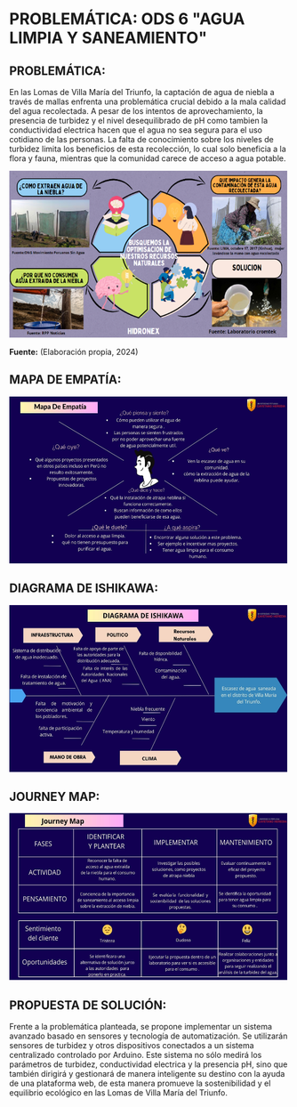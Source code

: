 # PROBLEMÁTICA: ODS 6 "AGUA LIMPIA Y SANEAMIENTO"

## PROBLEMÁTICA:

En las Lomas de Villa María del Triunfo, la captación de agua de niebla a través de mallas enfrenta una problemática crucial debido a la mala calidad del agua recolectada. A pesar de los intentos de aprovechamiento, la presencia de  turbidez y el nivel desequilibrado de pH como tambien la conductividad electrica hacen que el agua no sea segura para el uso cotidiano de las personas. La falta de conocimiento sobre los niveles de turbidez limita los beneficios de esta recolección, lo cual solo beneficia a la flora y fauna, mientras que la comunidad carece de acceso a agua potable. 

<img src="../../Carpetas/Imagenes/Propio.png" alt="Propio" width="500" height="300">

**Fuente:** (Elaboración propia, 2024)

## MAPA DE EMPATÍA:

<img src="../../Carpetas/Imagenes/Empatia.jpg" alt="Texto Alternativo" width="500" height="300">

## DIAGRAMA DE ISHIKAWA:

<img src="../../Carpetas/Imagenes/Ishikawa.jpg" alt="Texto Alternativo" width="500" height="300">


## JOURNEY MAP:

<img src="../../Carpetas/Imagenes/Journey.jpg" alt="Texto Alternativo" width="500" height="300">

## PROPUESTA DE SOLUCIÓN: 

Frente a la problemática planteada, se propone implementar un sistema avanzado basado en sensores y tecnología de automatización. Se utilizarán sensores de turbidez y otros dispositivos conectados a un sistema centralizado controlado por Arduino. Este sistema no sólo medirá los parámetros de turbidez, conductividad electrica  y la presencia pH, sino que también  dirigirá y gestionará de manera inteligente su destino con la ayuda de una plataforma web, de esta manera promueve la sostenibilidad y el equilibrio ecológico en las Lomas de Villa María del Triunfo.

